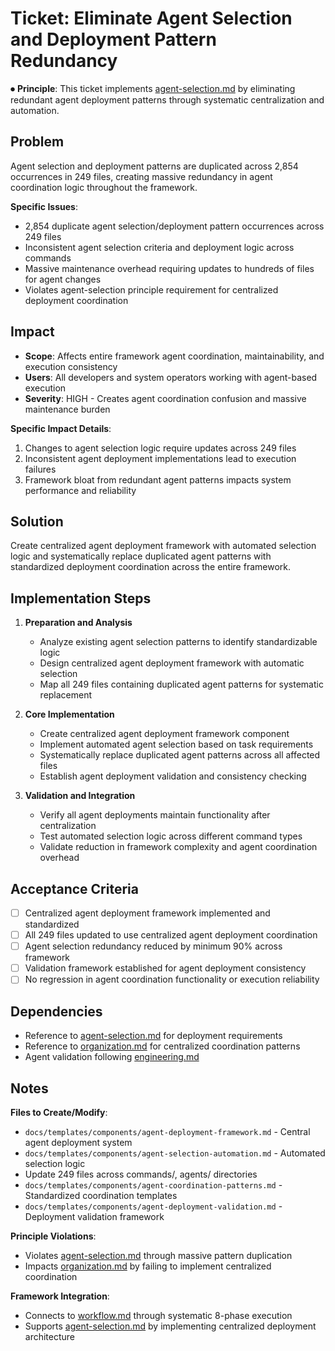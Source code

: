 
# Ticket: Eliminate Agent Selection and Deployment Pattern Redundancy

⏺ **Principle**: This ticket implements [agent-selection.md](../../../docs/principles/agent-selection.md) by eliminating redundant agent deployment patterns through systematic centralization and automation.

## Problem

Agent selection and deployment patterns are duplicated across 2,854 occurrences in 249 files, creating massive redundancy in agent coordination logic throughout the framework.

**Specific Issues**:
- 2,854 duplicate agent selection/deployment pattern occurrences across 249 files
- Inconsistent agent selection criteria and deployment logic across commands
- Massive maintenance overhead requiring updates to hundreds of files for agent changes
- Violates agent-selection principle requirement for centralized deployment coordination

## Impact

- **Scope**: Affects entire framework agent coordination, maintainability, and execution consistency
- **Users**: All developers and system operators working with agent-based execution
- **Severity**: HIGH - Creates agent coordination confusion and massive maintenance burden

**Specific Impact Details**:
1. Changes to agent selection logic require updates across 249 files
2. Inconsistent agent deployment implementations lead to execution failures
3. Framework bloat from redundant agent patterns impacts system performance and reliability

## Solution

Create centralized agent deployment framework with automated selection logic and systematically replace duplicated agent patterns with standardized deployment coordination across the entire framework.

## Implementation Steps

1. **Preparation and Analysis**
   - Analyze existing agent selection patterns to identify standardizable logic
   - Design centralized agent deployment framework with automatic selection
   - Map all 249 files containing duplicated agent patterns for systematic replacement

2. **Core Implementation**
   - Create centralized agent deployment framework component
   - Implement automated agent selection based on task requirements
   - Systematically replace duplicated agent patterns across all affected files
   - Establish agent deployment validation and consistency checking

3. **Validation and Integration**
   - Verify all agent deployments maintain functionality after centralization
   - Test automated selection logic across different command types
   - Validate reduction in framework complexity and agent coordination overhead

## Acceptance Criteria

- [ ] Centralized agent deployment framework implemented and standardized
- [ ] All 249 files updated to use centralized agent deployment coordination
- [ ] Agent selection redundancy reduced by minimum 90% across framework
- [ ] Validation framework established for agent deployment consistency
- [ ] No regression in agent coordination functionality or execution reliability

## Dependencies

- Reference to [agent-selection.md](../../../docs/principles/agent-selection.md) for deployment requirements
- Reference to [organization.md](../../../docs/principles/organization.md) for centralized coordination patterns
- Agent validation following [engineering.md](../../../docs/principles/engineering.md)

## Notes

**Files to Create/Modify**:
- `docs/templates/components/agent-deployment-framework.md` - Central agent deployment system
- `docs/templates/components/agent-selection-automation.md` - Automated selection logic
- Update 249 files across commands/, agents/ directories
- `docs/templates/components/agent-coordination-patterns.md` - Standardized coordination templates
- `docs/templates/components/agent-deployment-validation.md` - Deployment validation framework

**Principle Violations**:
- Violates [agent-selection.md](../../../docs/principles/agent-selection.md) through massive pattern duplication
- Impacts [organization.md](../../../docs/principles/organization.md) by failing to implement centralized coordination

**Framework Integration**:
- Connects to [workflow.md](../../../docs/principles/workflow.md) through systematic 8-phase execution
- Supports [agent-selection.md](../../../docs/principles/agent-selection.md) by implementing centralized deployment architecture
